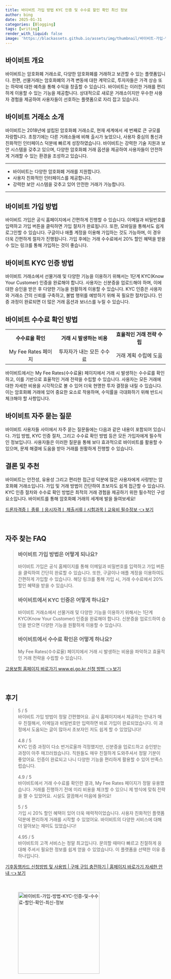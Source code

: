 ```yaml
---
title: 바이비트 가입 방법 KYC 인증 및 수수료 할인 확인 최신 정보
author: bing
date: 2025-01-31
categories: [Blogging]
tags: [writing]
render_with_liquid: false
image: 'https://blackassets.github.io/assets/img/thumbnail/바이비트-가입-방법-KYC-인증-및-수수료-할인-확인-최신-정보.webp'
---
```



<h2 id='바이비트-개요'>바이비트 개요</h2>

<p>바이비트는 암호화폐 거래소로, 다양한 암호화폐를 거래하고 보관할 수 있는 플랫폼입니다. 한편, 선물거래는 암호화폐의 가격 변동에 대한 계약으로, 투자자들은 가격 상승 또는 하락에 대한 예측을 통해 수익을 창출할 수 있습니다. 바이비트는 이러한 거래를 편리하게 이용할 수 있는 기능을 제공합니다. 상대적으로 새로운 거래소이지만 우수한 사용자 경험을 제공하여 사용자들이 선호하는 플랫폼으로 자리 잡고 있습니다.</p>

<h2 id='바이비트-거래소-소개'>바이비트 거래소 소개</h2>

<p>바이비트는 2018년에 설립된 암호화폐 거래소로, 현재 세계에서 세 번째로 큰 규모를 자랑합니다. 초창기에는 다른 거래소들에 비해 출시가 늦었으나, 사용자 중심의 통신과 친화적인 인터페이스 덕분에 빠르게 성장하였습니다. 바이비트는 강력한 기술 지원과 보안 시스템을 갖추고 있으며, 다양한 암호화폐 거래 옵션을 제공하여 사용자들이 안전하게 거래할 수 있는 환경을 조성하고 있습니다.</p>

<hr />

<ul>
    <li>바이비트는 다양한 암호화폐 거래를 지원합니다.</li>
    <li>사용자 친화적인 인터페이스를 제공합니다.</li>
    <li>강력한 보안 시스템을 갖추고 있어 안전한 거래가 가능합니다.</li>
</ul>

<hr />

<h2 id='바이비트-가입-방법'>바이비트 가입 방법</h2>

<p>바이비트 가입은 공식 홈페이지에서 간편하게 진행할 수 있습니다. 이메일과 비밀번호를 입력하고 가입 버튼을 클릭하면 가입 절차가 완료됩니다. 또한, 모바일을 통해서도 쉽게 로그인할 수 있습니다. 구글이나 애플 계정을 이용해 가입하는 것도 가능하며, 이 경우 더욱 간편하게 절차가 진행됩니다. 가입 후에는 거래 수수료에서 20% 할인 혜택을 받을 수 있는 링크를 통해 가입하는 것이 좋습니다.</p>

<h2 id='바이비트-KYC-인증-방법'>바이비트 KYC 인증 방법</h2>

<p>바이비트 거래소에서 선물거래 및 다양한 기능을 이용하기 위해서는 1단계 KYC(Know Your Customer) 인증을 완료해야 합니다. 사용자는 신분증을 업로드해야 하며, 이에 대한 승인을 받은 후 다양한 기능을 원활하게 이용할 수 있습니다. KYC 인증은 사용자와 거래소 간의 신뢰를 구축하고, 불법 행위를 예방하기 위해 꼭 필요한 절차입니다. 인증 과정이 완료되면 더 많은 거래 옵션과 보너스를 누릴 수 있습니다.</p>

<h2 id='바이비트-수수료-확인-방법'>바이비트 수수료 확인 방법</h2>

<table>
    <tr>
        <td style="text-align: center; height: 17px;"><b>수수료율 확인</b></td>
        <td style="text-align: center; height: 17px;"><b>거래 시 발생하는 비용</b></td>
        <td style="text-align: center; height: 17px;"><b>효율적인 거래 전략 수립</b></td>
    </tr>
    <tr>
        <td style="text-align: center; height: 17px;">My Fee Rates 페이지</td>
        <td style="text-align: center; height: 17px;">투자자가 내는 모든 수수료</td>
        <td style="text-align: center; height: 17px;">거래 계획 수립에 도움</td>
    </tr>
</table>

<p>바이비트에서는 My Fee Rates(수수료율) 페이지에서 거래 시 발생하는 수수료를 확인하고, 이를 기반으로 효율적인 거래 전략을 수립할 수 있습니다. 사용자는 모든 거래에 대한 자세한 비용을 시각적으로 볼 수 있어 더욱 현명한 투자 결정을 내릴 수 있습니다. 이는 암호화폐 거래에 있어 중요한 요소로 작용하며, 수익률을 극대화하기 위해 반드시 체크해야 할 사항입니다.</p>

<h2 id='바이비트-자주-묻는-질문'>바이비트 자주 묻는 질문</h2>

<p>바이비트 사용자들 사이에서 자주 묻는 질문들에는 다음과 같은 내용이 포함되어 있습니다. 가입 방법, KYC 인증 절차, 그리고 수수료 확인 방법 등은 모든 가입자에게 필수적인 정보입니다. 사용자들은 이러한 질문을 통해 보다 효과적으로 바이비트를 활용할 수 있으며, 문제 해결에 도움을 받아 거래를 원활하게 진행할 수 있습니다.</p>

<h2 id='결론-및-추천'>결론 및 추천</h2>

<p>바이비트는 안전성, 유용성 그리고 편리한 접근성 덕분에 많은 사용자에게 사랑받는 암호화폐 거래소입니다. 가입 및 거래 방법이 간단하여 초보자도 쉽게 접근할 수 있습니다. KYC 인증 절차와 수수료 확인 방법은 최적의 거래 경험을 제공하기 위한 필수적인 구성요소입니다. 바이비트를 통해 암호화폐 거래의 세계에 발을 들여보세요!</p>


<p><a class="click-button" title="드론자격증ㅣ 종류 ㅣ응시자격ㅣ 제출서류ㅣ시험과목ㅣ교육비 필수정보" href="https://blackassets.github.io/posts/%EB%93%9C%EB%A1%A0%EC%9E%90%EA%B2%A9%EC%A6%9D%E3%85%A3-%EC%A2%85%EB%A5%98-%E3%85%A3%EC%9D%91%EC%8B%9C%EC%9E%90%EA%B2%A9%E3%85%A3-%EC%A0%9C%EC%B6%9C%EC%84%9C%EB%A5%98%E3%85%A3%EC%8B%9C%ED%97%98%EA%B3%BC%EB%AA%A9%E3%85%A3%EA%B5%90%EC%9C%A1%EB%B9%84-%ED%95%84%EC%88%98%EC%A0%95%EB%B3%B4/" rel="dofollow">드론자격증ㅣ 종류 ㅣ응시자격ㅣ 제출서류ㅣ시험과목ㅣ교육비 필수정보 👈 보기</a></p><br>
<h2 id='자주_찾는_FAQ'>자주 찾는 FAQ</h2>
<div itemscope="" itemtype="https://schema.org/FAQPage"> 
<blockquote> 
<div itemscope="" itemprop="mainEntity" itemtype="https://schema.org/Question"> 
<h3 itemprop="name">바이비트 가입 방법은 어떻게 되나요?</h3> 
<div itemscope="" itemprop="acceptedAnswer" itemtype="https://schema.org/Answer"> 
<span itemprop="text"> 
<p>바이비트 가입은 공식 홈페이지를 통해 이메일과 비밀번호를 입력하고 가입 버튼을 클릭하여 간단히 완료할 수 있습니다. 또한, 구글이나 애플 계정을 이용하여도 간편하게 가입할 수 있습니다. 해당 링크를 통해 가입 시, 거래 수수료에서 20% 할인 혜택을 받을 수 있습니다.</p> 
</span> 
</div> 
</div> 

<div itemscope="" itemprop="mainEntity" itemtype="https://schema.org/Question"> 
<h3 itemprop="name">바이비트에서 KYC 인증은 어떻게 하나요?</h3> 
<div itemscope="" itemprop="acceptedAnswer" itemtype="https://schema.org/Answer"> 
<span itemprop="text"> 
<p>바이비트 거래소에서 선물거래 및 다양한 기능을 이용하기 위해서는 1단계 KYC(Know Your Customer) 인증을 완료해야 합니다. 신분증을 업로드하여 승인을 받으면 다양한 기능을 원활하게 이용할 수 있습니다.</p> 
</span> 
</div> 
</div> 

<div itemscope="" itemprop="mainEntity" itemtype="https://schema.org/Question"> 
<h3 itemprop="name">바이비트에서 수수료 확인은 어떻게 하나요?</h3> 
<div itemscope="" itemprop="acceptedAnswer" itemtype="https://schema.org/Answer"> 
<span itemprop="text"> 
<p>My Fee Rates(수수료율) 페이지에서 거래 시 발생하는 비용을 파악하고 효율적인 거래 전략을 수립할 수 있습니다.</p> 
</span> 
</div> 
</div> 
</blockquote> 
</div>
<p><a class="click-button" title="고용보험 홈페이지 바로가기 www.ei.go.kr 신청 방법" href="https://blackassets.github.io/posts/%EA%B3%A0%EC%9A%A9%EB%B3%B4%ED%97%98-%ED%99%88%ED%8E%98%EC%9D%B4%EC%A7%80-%EB%B0%94%EB%A1%9C%EA%B0%80%EA%B8%B0-www.ei.go.kr-%EC%8B%A0%EC%B2%AD-%EB%B0%A9%EB%B2%95/" rel="dofollow">고용보험 홈페이지 바로가기 www.ei.go.kr 신청 방법 👈 보기</a></p><br>
<h2 id='후기'>후기</h2>
<div itemscope itemtype="https://schema.org/Product">
  <blockquote>
  <div itemprop="review" itemscope itemtype="https://schema.org/Review">
      <div itemprop="reviewRating" itemscope itemtype="https://schema.org/Rating"> <span itemprop="ratingValue">5</span> / <span itemprop="bestRating">5</span> </div>
      <span itemprop="reviewBody">바이비트 가입 방법이 정말 간편했어요. 공식 홈페이지에서 제공하는 안내가 매우 친절해서, 이메일과 비밀번호만 입력하면 바로 가입이 완료되었습니다. 이 과정에서 도움되는 글이 많아서 초보자인 저도 쉽게 할 수 있었답니다!</span>
  </div>
  <br>
  <div itemprop="review" itemscope itemtype="https://schema.org/Review">
      <div itemprop="reviewRating" itemscope itemtype="https://schema.org/Rating"> <span itemprop="ratingValue">4.8</span> / <span itemprop="bestRating">5</span> </div>
      <span itemprop="reviewBody">KYC 인증 과정이 다소 번거로울까 걱정했지만, 신분증을 업로드하고 승인받는 과정이 아주 매끄러웠습니다. 직원들도 매우 친절하게 도와주셔서 정말 기분이 좋았어요. 인증이 완료되고 나니 다양한 기능을 편리하게 활용할 수 있어 만족스럽습니다.</span>
  </div>
  <br>
  <div itemprop="review" itemscope itemtype="https://schema.org/Review">
      <div itemprop="reviewRating" itemscope itemtype="https://schema.org/Rating"> <span itemprop="ratingValue">4.9</span> / <span itemprop="bestRating">5</span> </div>
      <span itemprop="reviewBody">바이비트에서 거래 수수료를 확인한 결과, My Fee Rates 페이지가 정말 유용했습니다. 거래를 진행하기 전에 미리 비용을 체크할 수 있으니 제 방식에 맞춰 전략을 짤 수 있었어요. 시설도 깔끔해서 마음에 들어요!</span>
  </div>
  <br>
  <div itemprop="review" itemscope itemtype="https://schema.org/Review">
      <div itemprop="reviewRating" itemscope itemtype="https://schema.org/Rating"> <span itemprop="ratingValue">5</span> / <span itemprop="bestRating">5</span> </div>
      <span itemprop="reviewBody">가입 시 20% 할인 혜택이 있어 더욱 매력적이었습니다. 사용자 친화적인 플랫폼 덕분에 편리하게 거래를 시작할 수 있었어요. 바이비트의 다양한 서비스에 대해 더 알아보는 재미도 있었습니다!</span>
  </div>
  <br>
  <div itemprop="review" itemscope itemtype="https://schema.org/Review">
      <div itemprop="reviewRating" itemscope itemtype="https://schema.org/Rating"> <span itemprop="ratingValue">4.95</span> / <span itemprop="bestRating">5</span> </div>
      <span itemprop="reviewBody">바이비트의 고객 서비스는 정말 최고입니다. 문의할 때마다 빠르고 친절하게 응대해 주셔서 필요한 정보를 쉽게 얻을 수 있었습니다. 이 플랫폼을 선택한 이유 중 하나입니다.</span>
  </div>
  </blockquote>
</div>
<p><a class="click-button" title="기후동행카드 신청방법 및 사용법 | 구매 구입 충전하기 | 홈페이지 바로가기 자세한 안내" href="https://blackassets.github.io/posts/%EA%B8%B0%ED%9B%84%EB%8F%99%ED%96%89%EC%B9%B4%EB%93%9C-%EC%8B%A0%EC%B2%AD%EB%B0%A9%EB%B2%95-%EB%B0%8F-%EC%82%AC%EC%9A%A9%EB%B2%95-%EA%B5%AC%EB%A7%A4-%EA%B5%AC%EC%9E%85-%EC%B6%A9%EC%A0%84%ED%95%98%EA%B8%B0-%ED%99%88%ED%8E%98%EC%9D%B4%EC%A7%80-%EB%B0%94%EB%A1%9C%EA%B0%80%EA%B8%B0-%EC%9E%90%EC%84%B8%ED%95%9C-%EC%95%88%EB%82%B4/" rel="dofollow">기후동행카드 신청방법 및 사용법 | 구매 구입 충전하기 | 홈페이지 바로가기 자세한 안내 👈 보기</a></p><br>
<figure class="image"><img src="https://blackassets.github.io/assets/img/thumbnail/바이비트-가입-방법-KYC-인증-및-수수료-할인-확인-최신-정보.webp" alt="바이비트-가입-방법-KYC-인증-및-수수료-할인-확인-최신-정보" width="256" height="256"></figure>